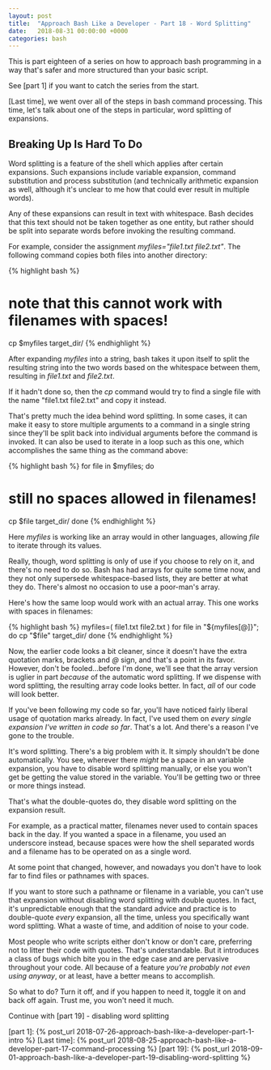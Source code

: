 ```yaml
---
layout: post
title:  "Approach Bash Like a Developer - Part 18 - Word Splitting"
date:   2018-08-31 00:00:00 +0000
categories: bash
---
```


This is part eighteen of a series on how to approach bash programming in
a way that's safer and more structured than your basic script.

See [part 1] if you want to catch the series from the start.

[Last time], we went over all of the steps in bash command processing.
This time, let's talk about one of the steps in particular, word
splitting of expansions.

Breaking Up Is Hard To Do
-------------------------

Word splitting is a feature of the shell which applies after certain
expansions.  Such expansions include variable expansion, command
substitution and process substitution (and technically arithmetic
expansion as well, although it's unclear to me how that could ever
result in multiple words).

Any of these expansions can result in text with whitespace.  Bash
decides that this text should not be taken together as one entity, but
rather should be split into separate words before invoking the resulting
command.

For example, consider the assignment *myfiles="file1.txt file2.txt"*.
The following command copies both files into another directory:

{% highlight bash %}
# note that this cannot work with filenames with spaces!
cp $myfiles target_dir/
{% endhighlight %}

After expanding *myfiles* into a string, bash takes it upon itself to
split the resulting string into the two words based on the whitespace
between them, resulting in *file1.txt* and *file2.txt*.

If it hadn't done so, then the *cp* command would try to find a single
file with the name "file1.txt file2.txt" and copy it instead.

That's pretty much the idea behind word splitting.  In some cases, it
can make it easy to store multiple arguments to a command in a single
string since they'll be split back into individual arguments before the
command is invoked.  It can also be used to iterate in a loop such as
this one, which accomplishes the same thing as the command above:

{% highlight bash %}
for file in $myfiles; do
  # still no spaces allowed in filenames!
  cp $file target_dir/
done
{% endhighlight %}

Here *myfiles* is working like an array would in other languages,
allowing *file* to iterate through its values.

Really, though, word splitting is only of use if you choose to rely on
it, and there's no need to do so.  Bash has had arrays for quite some
time now, and they not only supersede whitespace-based lists, they are
better at what they do.  There's almost no occasion to use a poor-man's
array.

Here's how the same loop would work with an actual array.  This one
works with spaces in filenames:

{% highlight bash %}
myfiles=( file1.txt file2.txt )
for file in "${myfiles[@]}"; do
  cp "$file" target_dir/
done
{% endhighlight %}

Now, the earlier code looks a bit cleaner, since it doesn't have the
extra quotation marks, brackets and *@* sign, and that's a point in its
favor.  However, don't be fooled...before I'm done, we'll see that the
array version is uglier in part *because* of the automatic word
splitting.  If we dispense with word splitting, the resulting array code
looks better.  In fact, *all* of our code will look better.

If you've been following my code so far, you'll have noticed fairly
liberal usage of quotation marks already.  In fact, I've used them on
*every single expansion I've written in code so far*.  That's a lot.
And there's a reason I've gone to the trouble.

It's word splitting.  There's a big problem with it.  It simply
shouldn't be done automatically.  You see, wherever there *might* be a
space in an variable expansion, you have to disable word splitting
manually, or else you won't get be getting the value stored in the
variable.  You'll be getting two or three or more things instead.

That's what the double-quotes do, they disable word splitting on the
expansion result.

For example, as a practical matter, filenames never used to contain
spaces back in the day.  If you wanted a space in a filename, you used
an underscore instead, because spaces were how the shell separated
words and a filename has to be operated on as a single word.

At some point that changed, however, and nowadays you don't have to look
far to find files or pathnames with spaces.

If you want to store such a pathname or filename in a variable, you
can't use that expansion without disabling word splitting with double
quotes.  In fact, it's unpredictable enough that the standard advice and
practice is to double-quote *every* expansion, all the time, unless you
specifically want word splitting.  What a waste of time, and addition of
noise to your code.

Most people who write scripts either don't know or don't care,
preferring not to litter their code with quotes.  That's understandable.
But it introduces a class of bugs which bite you in the edge case and
are pervasive throughout your code.  All because of a feature *you're
probably not even using anyway*, or at least, have a better means to
accomplish.

So what to do?  Turn it off, and if you happen to need it, toggle it on
and back off again.  Trust me, you won't need it much.

Continue with [part 19] - disabling word splitting

  [part 1]:       {% post_url 2018-07-26-approach-bash-like-a-developer-part-1-intro                      %}
  [Last time]:    {% post_url 2018-08-25-approach-bash-like-a-developer-part-17-command-processing        %}
  [part 19]:      {% post_url 2018-09-01-approach-bash-like-a-developer-part-19-disabling-word-splitting  %}
